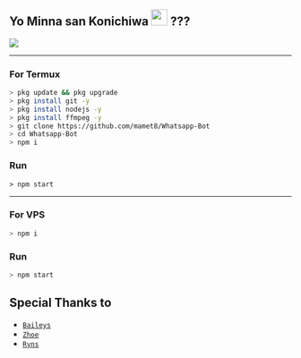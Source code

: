  
## Yo Minna san Konichiwa <img src="https://github.com/TheDudeThatCode/TheDudeThatCode/blob/master/Assets/hmm.gif" width="29px"> ???
<img align="center" height="auto" src="https://i.ytimg.com/vi/rHmqby4MRdo/maxresdefault.jpg"/>

___

### For Termux
```bash
> pkg update && pkg upgrade
> pkg install git -y
> pkg install nodejs -y
> pkg install ffmpeg -y
> git clone https://github.com/mamet8/Whatsapp-Bot
> cd Whatsapp-Bot
> npm i
```

### Run
```
> npm start
```

___

### For VPS
```bash
> npm i
```

### Run
```bash
> npm start
```

## Special Thanks to
* [`Baileys`](https://github.com/adiwajshing/Baileys)
* [`Zhoe`](https://github.com/chalyyzhu)
* [`Ryns`](https://github.com/rynkings)
